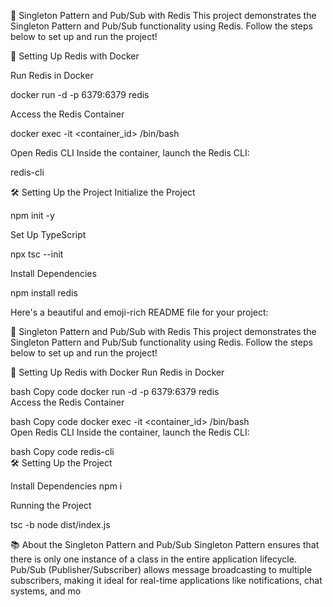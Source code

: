 🚀 Singleton Pattern and Pub/Sub with Redis
This project demonstrates the Singleton Pattern and Pub/Sub functionality using Redis. Follow the steps below to set up and run the project!

🐳 Setting Up Redis with Docker

Run Redis in Docker

docker run -d -p 6379:6379 redis  

Access the Redis Container

docker exec -it <container_id> /bin/bash  


Open Redis CLI
Inside the container, launch the Redis CLI:

redis-cli  


🛠️ Setting Up the Project
Initialize the Project

npm init -y  


Set Up TypeScript

npx tsc --init  


Install Dependencies

npm install redis  




Here's a beautiful and emoji-rich README file for your project:

🚀 Singleton Pattern and Pub/Sub with Redis
This project demonstrates the Singleton Pattern and Pub/Sub functionality using Redis. Follow the steps below to set up and run the project!

🐳 Setting Up Redis with Docker
Run Redis in Docker

bash
Copy code
docker run -d -p 6379:6379 redis  
Access the Redis Container

bash
Copy code
docker exec -it <container_id> /bin/bash  
Open Redis CLI
Inside the container, launch the Redis CLI:

bash
Copy code
redis-cli  
🛠️ Setting Up the Project

Install Dependencies
npm i 

Running the Project 

tsc -b
node dist/index.js


📚 About the Singleton Pattern and Pub/Sub
Singleton Pattern ensures that there is only one instance of a class in the entire application lifecycle.
Pub/Sub (Publisher/Subscriber) allows message broadcasting to multiple subscribers, making it ideal for real-time applications like notifications, chat systems, and mo

